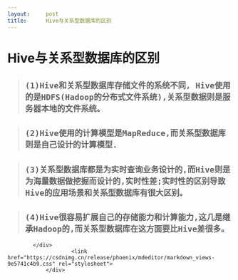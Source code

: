 ```yaml
---
layout:     post
title:      Hive与关系型数据库的区别
---
```

<div id="article_content" class="article_content clearfix csdn-tracking-statistics" data-pid="blog" data-mod="popu_307" data-dsm="post">
								            <div id="content_views" class="markdown_views prism-atom-one-dark">
							<!-- flowchart 箭头图标 勿删 -->
							<svg xmlns="http://www.w3.org/2000/svg" style="display: none;"><path stroke-linecap="round" d="M5,0 0,2.5 5,5z" id="raphael-marker-block" style="-webkit-tap-highlight-color: rgba(0, 0, 0, 0);"></path></svg>
							<h1><a id="Hive_0"></a>Hive与关系型数据库的区别</h1>
<blockquote>
<h2><a id="1Hive_HiveHDFSHadoop_2"></a><code>(1)Hive和关系型数据库存储文件的系统不同, Hive使用的是HDFS(Hadoop的分布式文件系统),关系型数据则是服务器本地的文件系统。</code></h2>
</blockquote>
<blockquote>
<h2><a id="2HiveMapReduce_4"></a><code>(2)Hive使用的计算模型是MapReduce,而关系型数据库则是自己设计的计算模型.</code></h2>
</blockquote>
<blockquote>
<h2><a id="3HiveHive_6"></a><code>(3)关系型数据库都是为实时查询业务设计的,而Hive则是为海量数据做挖掘而设计的,实时性差;实时性的区别导致Hive的应用场景和关系型数据库有很大区别。</code></h2>
</blockquote>
<blockquote>
<h2><a id="4HiveHadoopHive_8"></a><code>(4)Hive很容易扩展自己的存储能力和计算能力,这几是继承Hadoop的,而关系型数据库在这方面要比Hive差很多。</code></h2>
</blockquote>

            </div>
						<link href="https://csdnimg.cn/release/phoenix/mdeditor/markdown_views-9e5741c4b9.css" rel="stylesheet">
                </div>